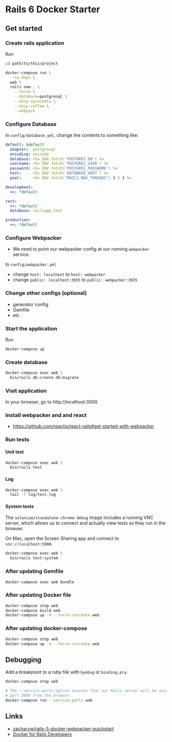 # Rails 6 Docker Starter

## Get started

### Create rails application

Run

```sh
cd path/to/this/project

docker-compose run \
  --no-deps \
  web \
  rails new . \
    --force \
    --database=postgresql \
    --skip-sprockets \
    --skip-coffee \
    --webpack
```

### Configure Database

In `config/database.yml`, change the contents to something like:

```yml
default: &default
  adapter:  postgresql
  encoding: unicode
  database: <%= ENV.fetch('POSTGRES_DB') %>
  username: <%= ENV.fetch('POSTGRES_USER') %>
  password: <%= ENV.fetch('POSTGRES_PASSWORD') %>
  host:     <%= ENV.fetch('DATABASE_HOST') %>
  pool:     <%= ENV.fetch("RAILS_MAX_THREADS") { 5 } %>

development:
  <<: *default

test:
  <<: *default
  database: railsapp_test

production:
  <<: *default
```

### Configure Webpacker

- We need to point our webpacker config at our running `webpacker` service.

In `config/webpacker.yml`

- change `host: localhost` to `host: webpacker`
- change `public: localhost:3035` to `public: webpacker:3035`

### Change other configs (optional)

- generator config
- Gemfile
- etc

### Start the application

Run

```sh
docker-compose up
```

### Create database

```sh
docker-compose exec web \
  bin/rails db:create db:migrate
```

### Visit application

In your browser, go to http://localhost:3000.

### Install webpacker and and react

- https://github.com/reactjs/react-rails#get-started-with-webpacker

### Run tests

#### Unit test

```sh
docker-compose exec web \
  bin/rails test
```

#### Log

```sh
docker-compose exec web \
  tail -f log/test.log
```

#### System tests

The `selenium/standalone-chrome-debug` image includes a running VNC server,
which allows us to connect and actually view tests as they run in the browser.

On Mac, open the Screen Sharing app and connect to `vnc://localhost:5900`.

```sh
docker-compose exec web \
  bin/rails test:system
```

### After updating Gemfile

```sh
docker-compose exec web bundle
```

### After updating Docker file

```sh
docker-compose stop web
docker-compose build web
docker-compose up -d --force-recreate web
```

### After updating docker-compose

```sh
docker-compose stop web
docker-compose up -d --force-recreate web
```

## Debugging

Add a breakpoint to a ruby file with `byebug` or `binding.pry`.

```sh
docker-compose stop web

# The --service-ports option ensures that our Rails server will be accessible on
# port 3000 from the browser.
docker-compose run --service-ports web
```

## Links

- [zacharyw/rails-5-docker-webpacker-quickstart](https://github.com/zacharyw/rails-5-docker-webpacker-quickstart)
- [Docker for Rails Developers](https://pragprog.com/book/ridocker/docker-for-rails-developers)
